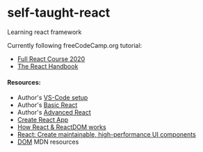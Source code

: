 # self-taught-react

Learning react framework

Currently following freeCodeCamp.org tutorial: 
* [Full React Course 2020](https://www.youtube.com/watch?v=4UZrsTqkcW4&t=458s)
* [The React Handbook](https://www.freecodecamp.org/news/the-react-handbook-b71c27b0a795/#an-introduction-to-the-react-view-library)

#### Resources:

* Author's [VS-Code setup](https://github.com/john-smilga/VS-CODE-SETUP)
* Author's [Basic React](https://github.com/john-smilga/react-basics-2020)
* Author's [Advanced React](https://github.com/john-smilga/react-advanced-2020) 
* [Create React App](https://create-react-app.dev/)
* [How React & ReactDOM works](https://www.geeksforgeeks.org/how-react-and-reactdom-works/)
* [React: Create maintainable, high-performance UI components](https://developer.ibm.com/tutorials/wa-react-intro/)
* [DOM](https://developer.mozilla.org/en-US/docs/Web/API/Document_Object_Model/Introduction) MDN resources

